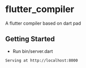 # flutter_compiler

A flutter compiler based on dart pad

## Getting Started

- Run bin/server.dart

```
Serving at http://localhost:8000
```
